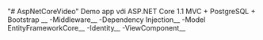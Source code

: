 "# AspNetCoreVideo" 
Demo app với ASP.NET Core 1.1 MVC + PostgreSQL + Bootstrap __
-Middleware__
-Dependency Injection__
-Model EntityFrameworkCore__
-Identity__
-ViewComponent__
